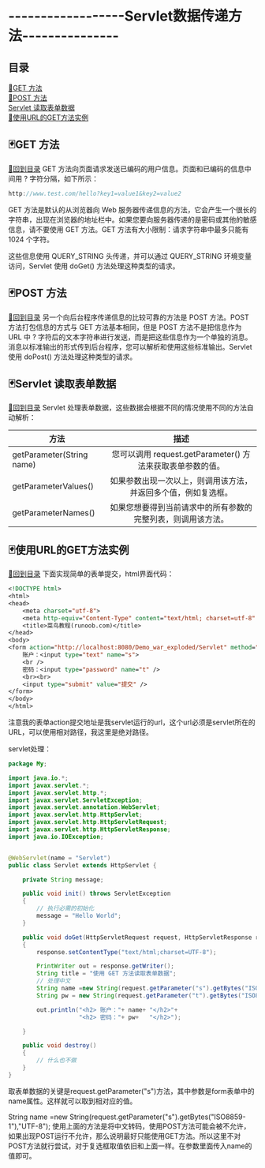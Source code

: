 # ------------------Servlet数据传递方法---------------
## 目录
<a href="#p1">:dart:GET 方法</a><br>
<a href="#p2">:dart:POST 方法</a><br>
<a href="#p3">Servlet 读取表单数据</a><br>
<a href="#p4">:dart:使用URL的GET方法实例</a><br>

<p id="p1"></p>

## :black_joker:GET 方法
<a href="#title">:flower_playing_cards:回到目录</a>
GET 方法向页面请求发送已编码的用户信息。页面和已编码的信息中间用 ? 字符分隔，如下所示：
```java
http://www.test.com/hello?key1=value1&key2=value2
```
GET 方法是默认的从浏览器向 Web 服务器传递信息的方法，它会产生一个很长的字符串，出现在浏览器的地址栏中。如果您要向服务器传递的是密码或其他的敏感信息，请不要使用 GET 方法。GET 方法有大小限制：请求字符串中最多只能有 1024 个字符。

这些信息使用 QUERY_STRING 头传递，并可以通过 QUERY_STRING 环境变量访问，Servlet 使用 doGet() 方法处理这种类型的请求。
<p id="p2"></p>

## :black_joker:POST 方法
<a href="#title">:flower_playing_cards:回到目录</a>
另一个向后台程序传递信息的比较可靠的方法是 POST 方法。POST 方法打包信息的方式与 GET 方法基本相同，但是 POST 方法不是把信息作为 URL 中 ? 字符后的文本字符串进行发送，而是把这些信息作为一个单独的消息。消息以标准输出的形式传到后台程序，您可以解析和使用这些标准输出。Servlet 使用 doPost() 方法处理这种类型的请求。
<p id="p3"></p>

## :black_joker:Servlet 读取表单数据
<a href="#title">:flower_playing_cards:回到目录</a>
Servlet 处理表单数据，这些数据会根据不同的情况使用不同的方法自动解析：

方法|描述
---|:--:
getParameter(String name)|您可以调用 request.getParameter() 方法来获取表单参数的值。
getParameterValues()|如果参数出现一次以上，则调用该方法，并返回多个值，例如复选框。
getParameterNames()|如果您想要得到当前请求中的所有参数的完整列表，则调用该方法。

<p id="p4"></p>

## :black_joker:使用URL的GET方法实例
<a href="#title">:flower_playing_cards:回到目录</a>
下面实现简单的表单提交，html界面代码：
```JSP
<!DOCTYPE html>
<html>
<head>
    <meta charset="utf-8">
    <meta http-equiv="Content-Type" content="text/html; charset=utf-8" />
    <title>菜鸟教程(runoob.com)</title>
</head>
<body>
<form action="http://localhost:8080/Demo_war_exploded/Servlet" method="GET">
    账户：<input type="text" name="s">
    <br />
    密码：<input type="password" name="t" />
    <br><br>
    <input type="submit" value="提交" />
</form>
</body>
</html>
```
注意我的表单action提交地址是我servlet运行的url，这个url必须是servlet所在的URL，可以使用相对路径，我这里是绝对路径。

servlet处理：
```java
package My;

import java.io.*;
import javax.servlet.*;
import javax.servlet.http.*;
import javax.servlet.ServletException;
import javax.servlet.annotation.WebServlet;
import javax.servlet.http.HttpServlet;
import javax.servlet.http.HttpServletRequest;
import javax.servlet.http.HttpServletResponse;
import java.io.IOException;


@WebServlet(name = "Servlet")
public class Servlet extends HttpServlet {

    private String message;

    public void init() throws ServletException
    {
        // 执行必需的初始化
        message = "Hello World";
    }

    public void doGet(HttpServletRequest request, HttpServletResponse response) throws ServletException, IOException
    {
        response.setContentType("text/html;charset=UTF-8");

        PrintWriter out = response.getWriter();
        String title = "使用 GET 方法读取表单数据";
        // 处理中文
        String name =new String(request.getParameter("s").getBytes("ISO8859-1"),"UTF-8");
        String pw = new String(request.getParameter("t").getBytes("ISO8859-1"),"UTF-8");

        out.println("<h2> 账户："+ name+ "</h2>"+
                    "<h2> 密码："+ pw+   "</h2>");

    }

    public void destroy()
    {
        // 什么也不做
    }
}
```
取表单数据的关键是request.getParameter("s")方法，其中参数是form表单中的name属性。这样就可以取到相对应的值。

  String name =new String(request.getParameter("s").getBytes("ISO8859-1"),"UTF-8");
使用上面的方法是将中文转码，使用POST方法可能会被不允许，如果出现POST运行不允许，那么说明最好只能使用GET方法。所以这里不对POST方法就行尝试，对于复选框取值依旧和上面一样。在参数里面传入name的值即可。
